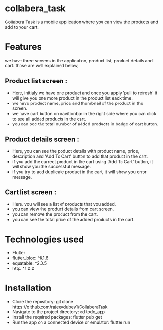 # collabera_task

Collabera Task is a mobile application where you can view the products and add to your cart. 

# Features

we have three screens in the application, product list, product details and cart. those are well explained below,

## Product list screen : 
- Here, initialy we have one product and once you apply 'pull to refresh' it will give you one more product in the product list eack time. 
- we have product name, price and thumbnail of the product in the screen.
- we have cart button on navitionbar in the right side where you can click to see all added products in the cart.
- you can see the total number of added products in badge of cart button.

## Product details screen : 
- Here, you can see the poduct details with product name, price, description and 'Add To Cart' button to add that product in the cart. 
- if you add the currect product in the cart using 'Add To Cart' button, it will show you the successful message.
- if you try to add duplicate product in the cart, it will show you error message.

## Cart list screen : 
- Here, you will see a list of products that you added. 
- you can view the product details from cart screen.
- you can remove the product from the cart.
- you can see the total price of the added products in the cart.


# Technologies used
- Flutter
- flutter_bloc: ^8.1.6
- equatable: ^2.0.5
- http: ^1.2.2

# Installation

- Clone the repository: git clone https://github.com/rajeevdubey1/CollaberaTask
- Navigate to the project directory: cd todo_app
- Install the required packages: flutter pub get
- Run the app on a connected device or emulator: flutter run



                       

